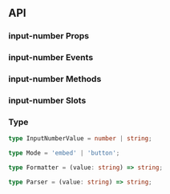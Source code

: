 ## API

### input-number Props

<field-table :data="inputNumberProps"/>

### input-number Events

<field-table :data="inputNumberEvents" type="emits" />

### input-number Methods

<field-table :data="inputNumberMethods" type="methods" />

### input-number Slots

<field-table :data="inputNumberSlots"  type="slots"/>

### Type

```typescript
type InputNumberValue = number | string;

type Mode = 'embed' | 'button';

type Formatter = (value: string) => string;

type Parser = (value: string) => string;
```

<script setup>
import { ref } from 'vue';

const inputNumberProps = ref([
  {
    name: 'model-value (v-model)',
    desc: '绑定值',
    type: 'InputNumberValue',
    value: '-',
  },
  {
    name: 'default-value',
    desc: '默认值（非受控模式）',
    type: 'InputNumberValue',
    value: "''",
  },
  {
    name: 'mode',
    desc: '模式（embed：按钮内嵌模式，button：左右按钮模式）',
    type: "Mode",
    value: "'embed'",
  },
  {
    name: 'precision',
    desc: '数字精度',
    type: 'number',
    value: '-',
  },
  {
    name: 'step',
    desc: '数字变化步长',
    type: 'number',
    value: '1',
  },
  {
    name: 'disabled',
    desc: '是否禁用',
    type: 'boolean',
    value: 'false',
  },
  {
    name: 'error',
    desc: '是否为错误状态',
    type: 'boolean',
    value: 'false',
  },
  {
    name: 'max',
    desc: '最大值',
    type: 'number',
    value: 'Infinity',
  },
  {
    name: 'min',
    desc: '最小值',
    type: 'number',
    value: '-Infinity',
  },
  {
    name: 'formatter',
    desc: '定义输入框展示值',
    type: 'Formatter',
    value: '-',
  },
  {
    name: 'parser',
    desc: '从 formatter 转换为数字，和 formatter 搭配使用',
    type: 'Parser',
    value: '-',
  },
  {
    name: 'placeholder',
    desc: '输入框提示文字',
    type: 'string',
    value: '-',
  },
  {
    name: 'hide-button',
    desc: '是否隐藏按钮',
    type: 'boolean',
    value: 'false',
  },
  {
    name: 'size',
    desc: '输入框大小',
    type: "Size",
    value: "'medium'",
    href:"/components/button"
  },
  {
    name: 'allow-clear',
    desc: '是否允许清空输入框',
    type: 'boolean',
    value: 'false',
  },
  {
    name: 'read-only',
    desc: '只读',
    type: 'boolean',
    value: 'false',
  },
  {
    name: 'input-attrs',
    desc: '内部 input 元素的属性',
    type: 'object',
    value: '-',
  },
]);

const inputNumberEvents = ref([
  {
    name: 'change',
    desc: '值发生改变时触发',
    type: {
      value: 'InputNumberValue',
      ev: 'Event'
    },
    value: '-',
  },
  {
    name: 'focus',
    desc: '输入框获取焦点时触发',
    type: {
      ev: 'FocusEvent'
    },
    value: '-',
  },
  {
    name: 'blur',
    desc: '输入框失去焦点时触发',
    type: {
      ev: 'FocusEvent'
    },
    value: '-',
  },
  {
    name: 'clear',
    desc: '用户点击清除按钮时触发',
    type: {
      ev: 'Event'
    },
    value: '-',
  },
  {
    name: 'input',
    desc: '输入时触发',
    type: {
      value: 'InputNumberValue',
      ev: 'Event'
    },
    value: '-',
  },
  {
    name: 'keydown',
    desc: '按下键盘时触发',
    type: {
      ev: 'KeyboardEvent'
    },
    value: '-',
  },
]);

const inputNumberMethods = ref([
  {
    name: 'focus',
    desc: '使输入框获取焦点',
    type: '-',
    value: '-',
  },
  {
    name: 'blur',
    desc: '使输入框失去焦点',
    type: '-',
    value: '-',
  },
]);

const inputNumberSlots = ref([
  {
    name: 'minus',
    desc: '数值减少图标',
    type: '-',
    value: '-',
  },
  {
    name: 'plus',
    desc: '数值增加图标',
    type: '-',
    value: '-',
  },
  {
    name: 'append',
    desc: '后置标签',
    type: '-',
    value: '-',
  },
  {
    name: 'prepend',
    desc: '前置标签',
    type: '-',
    value: '-',
  },
  {
    name: 'suffix',
    desc: '后缀',
    type: '-',
    value: '-',
  },
  {
    name: 'prefix',
    desc: '前缀',
    type: '-',
    value: '-',
  },
]);
</script>
